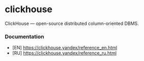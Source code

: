 # clickhouse

ClickHouse — open-source distributed column-oriented DBMS.

### Documentation

+ [EN] https://clickhouse.yandex/reference_en.html
+ [RU] https://clickhouse.yandex/reference_ru.html

